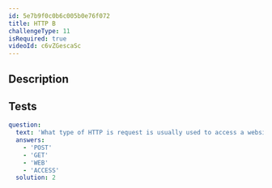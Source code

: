 ```yaml
---
id: 5e7b9f0c0b6c005b0e76f072
title: HTTP B
challengeType: 11
isRequired: true
videoId: c6vZGescaSc
---
```


## Description
<section id='description'>

</section>

## Tests
<section id='tests'>

```yml
question:
  text: 'What type of HTTP is request is usually used to access a website?'
  answers:
    - 'POST'
    - 'GET'
    - 'WEB'
    - 'ACCESS'
  solution: 2
```

</section>

